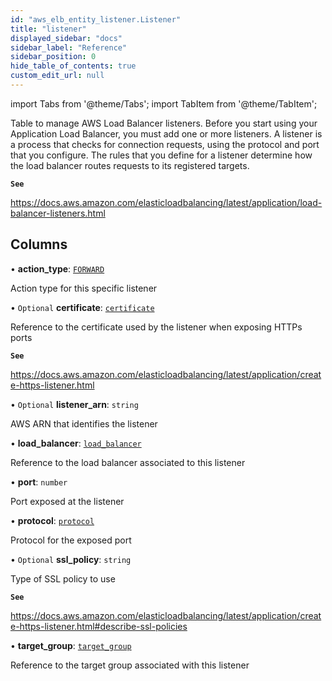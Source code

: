 ```yaml
---
id: "aws_elb_entity_listener.Listener"
title: "listener"
displayed_sidebar: "docs"
sidebar_label: "Reference"
sidebar_position: 0
hide_table_of_contents: true
custom_edit_url: null
---
```


import Tabs from '@theme/Tabs';
import TabItem from '@theme/TabItem';

Table to manage AWS Load Balancer listeners. Before you start using your Application Load Balancer, you must add one or more listeners.
A listener is a process that checks for connection requests, using the protocol and port that you configure.
The rules that you define for a listener determine how the load balancer routes requests to its registered targets.

**`See`**

https://docs.aws.amazon.com/elasticloadbalancing/latest/application/load-balancer-listeners.html

## Columns

• **action\_type**: [`FORWARD`](../enums/aws_elb_entity_listener.ActionTypeEnum.md#forward)

Action type for this specific listener

• `Optional` **certificate**: [`certificate`](aws_acm_entity_certificate.Certificate.md)

Reference to the certificate used by the listener when exposing HTTPs ports

**`See`**

https://docs.aws.amazon.com/elasticloadbalancing/latest/application/create-https-listener.html

• `Optional` **listener\_arn**: `string`

AWS ARN that identifies the listener

• **load\_balancer**: [`load_balancer`](aws_elb_entity_load_balancer.LoadBalancer.md)

Reference to the load balancer associated to this listener

• **port**: `number`

Port exposed at the listener

• **protocol**: [`protocol`](../enums/aws_elb_entity_target_group.ProtocolEnum.md)

Protocol for the exposed port

• `Optional` **ssl\_policy**: `string`

Type of SSL policy to use

**`See`**

https://docs.aws.amazon.com/elasticloadbalancing/latest/application/create-https-listener.html#describe-ssl-policies

• **target\_group**: [`target_group`](aws_elb_entity_target_group.TargetGroup.md)

Reference to the target group associated with this listener

